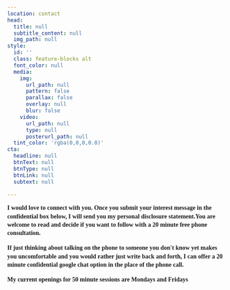 ```yaml
---
location: contact
head:
  title: null
  subtitle_content: null
  img_path: null
style:
  id: ''
  class: feature-blocks alt
  font_color: null
  media:
    img:
      url_path: null
      pattern: false
      parallax: false
      overlay: null
      blur: false
    video:
      url_path: null
      type: null
      posterurl_path: null
  tint_color: 'rgba(0,0,0,0.0)'
cta:
  headline: null
  btnText: null
  btnType: null
  btnLink: null
  subtext: null

---
```

<div class="d-flex align-items-center justify-content-around row">
<div class="col-sm-10 col-md-8 col-lg-6">
<p dir="ltr" style="line-height: 1.38; margin-top: 0pt; margin-bottom: 0pt;"><strong><span style="font-size: 10.5pt; font-family: Verdana; background-color: transparent; font-variant-numeric: normal; font-variant-east-asian: normal; vertical-align: baseline; white-space: pre-wrap;">I would love to connect with you. Once you submit your interest message in the confidential box below, I will send you my personal disclosure statement.You are welcome to read and decide if you want to follow with a 20 minute free phone consultation.&nbsp;</span></strong></p>
<p dir="ltr" style="line-height: 1.38; margin-top: 11pt; margin-bottom: 11pt;"><strong><span style="font-size: 10.5pt; font-family: Verdana; background-color: transparent; font-variant-numeric: normal; font-variant-east-asian: normal; vertical-align: baseline; white-space: pre-wrap;">If just thinking about talking on the phone to someone you don't know yet makes you uncomfortable and you would rather just write back and forth, I can offer a 20 minute confidential google chat option in the place of the phone call.&nbsp;</span></strong></p>
<p dir="ltr" style="line-height: 1.38; margin-top: 11pt; margin-bottom: 11pt;"><strong><span style="font-size: 10.5pt; font-family: Verdana; background-color: transparent; font-variant-numeric: normal; font-variant-east-asian: normal; vertical-align: baseline; white-space: pre-wrap;">My current openings for 50 minute sessions are Mondays and Fridays </span></strong></p>
<p>&nbsp;</p>
</div>
</div>
